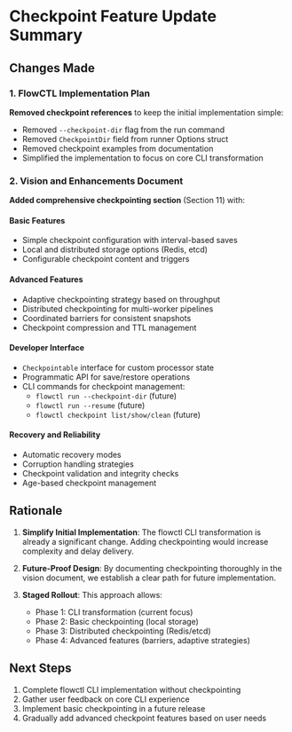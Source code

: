 # Checkpoint Feature Update Summary

## Changes Made

### 1. FlowCTL Implementation Plan
**Removed checkpoint references** to keep the initial implementation simple:
- Removed `--checkpoint-dir` flag from the run command
- Removed `CheckpointDir` field from runner Options struct
- Removed checkpoint examples from documentation
- Simplified the implementation to focus on core CLI transformation

### 2. Vision and Enhancements Document
**Added comprehensive checkpointing section** (Section 11) with:

#### Basic Features
- Simple checkpoint configuration with interval-based saves
- Local and distributed storage options (Redis, etcd)
- Configurable checkpoint content and triggers

#### Advanced Features
- Adaptive checkpointing strategy based on throughput
- Distributed checkpointing for multi-worker pipelines
- Coordinated barriers for consistent snapshots
- Checkpoint compression and TTL management

#### Developer Interface
- `Checkpointable` interface for custom processor state
- Programmatic API for save/restore operations
- CLI commands for checkpoint management:
  - `flowctl run --checkpoint-dir` (future)
  - `flowctl run --resume` (future)
  - `flowctl checkpoint list/show/clean` (future)

#### Recovery and Reliability
- Automatic recovery modes
- Corruption handling strategies
- Checkpoint validation and integrity checks
- Age-based checkpoint management

## Rationale

1. **Simplify Initial Implementation**: The flowctl CLI transformation is already a significant change. Adding checkpointing would increase complexity and delay delivery.

2. **Future-Proof Design**: By documenting checkpointing thoroughly in the vision document, we establish a clear path for future implementation.

3. **Staged Rollout**: This approach allows:
   - Phase 1: CLI transformation (current focus)
   - Phase 2: Basic checkpointing (local storage)
   - Phase 3: Distributed checkpointing (Redis/etcd)
   - Phase 4: Advanced features (barriers, adaptive strategies)

## Next Steps

1. Complete flowctl CLI implementation without checkpointing
2. Gather user feedback on core CLI experience
3. Implement basic checkpointing in a future release
4. Gradually add advanced checkpoint features based on user needs